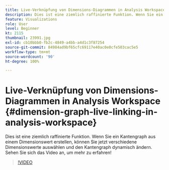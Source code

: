 ```yaml
---
title: Live-Verknüpfung von Dimensions-Diagrammen in Analysis Workspace
description: Dies ist eine ziemlich raffinierte Funktion. Wenn Sie ein Kantengraph aus einem Dimensionswert erstellen, können Sie jetzt verschiedene Dimensionswerte auswählen und den Kantengraph dynamisch ändern. Sehen Sie sich das Video an, um mehr zu erfahren!
feature: Visualizations
role: User
level: Beginner
kt: 2115
thumbnail: 23991.jpg
exl-id: cb10bbb0-fb2c-4849-a4bb-a4d1c3f87254
source-git-commit: 84984ad9bf65cfc69117e40ac0e0cfe503cac5e5
workflow-type: tm+mt
source-wordcount: '90'
ht-degree: 100%

---
```


# Live-Verknüpfung von Dimensions-Diagrammen in Analysis Workspace {#dimension-graph-live-linking-in-analysis-workspace}

Dies ist eine ziemlich raffinierte Funktion. Wenn Sie ein Kantengraph aus einem Dimensionswert erstellen, können Sie jetzt verschiedene Dimensionswerte auswählen und den Kantengraph dynamisch ändern. Sehen Sie sich das Video an, um mehr zu erfahren!

>[!VIDEO](https://video.tv.adobe.com/v/327446/?quality=12&learn=on&captions=ger)
